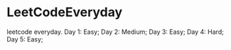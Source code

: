 # LeetCodeEveryday
leetcode everyday.
Day 1: Easy;
Day 2: Medium;
Day 3: Easy;
Day 4: Hard;
Day 5: Easy;
